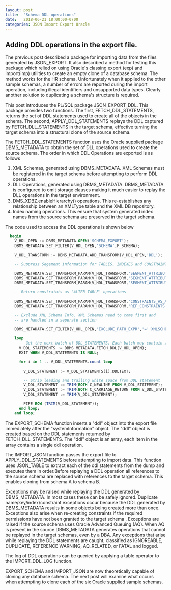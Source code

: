 ```yaml
---
layout: post
title:  "Schema DDL operations"
date:   2018-06-21 18:00:00-0700
categories: JSON Import Export Oracle
---
```


## Adding DDL operations in the export file.

The previous post described a package for importing data from the files generated by JSON_EXPORT. It also described a method for testing this package which relied on using Oracle's classing export (exp) and import(imp) utilities to  create an empty clone of a database schema. The method works for the HR schema, Unfortunately when it applied to the  other sample schemas, a number of errors are reported during the import operation, including illegal identifiers and unsupported data types. Clearly another solution to duplicating a schema's structure is required. 

This post introduces the PL/SQL package JSON_EXPORT_DDL. This package provides two functions. The first, FETCH_DDL_STATEMENTS, returns the set of DDL statements used to create all of the objects in the schema. The second, APPLY_DDL_STATEMENTS replays the DDL captured by FETCH_DLL_STATEMENTS in the target schema, effective turning the target schema into a structural clone of the source schema.

The FETCH_DDL_STATEMENTS function uses the Oracle supplied package DBMS_METADATA  to obtain the set of DLL operations used to create the source schema. The order in which DDL Operations are exported is as follows

1. XML Schemas, generated using DBMS_METADATA. XML Schemas must be registered in the target schema before attempting to perform DDL operations.
2. DLL Operations, generated using DBMS_METADATA. DBMS_METADATA is configured to omit storage clauses making it much easier to replay the DLL operations in the target environment.
3. DMS_XDBZ.enableHierarchy() operations. This re-establishes any relationship between an XMLType table and the XML DB repository.
4. Index naming operations. This ensure that system generated index names from the source schema are preserved in the target schema.

The code used to access the DDL operations is shown below

```SQL
  begin
    V_HDL_OPEN := DBMS_METADATA.OPEN('SCHEMA_EXPORT');
    DBMS_METADATA.SET_FILTER(V_HDL_OPEN,'SCHEMA',P_SCHEMA);

    V_HDL_TRANSFORM := DBMS_METADATA.ADD_TRANSFORM(V_HDL_OPEN,'DDL');

    -- Suppress Segement information for TABLES, INDEXES and CONSTRAINTS

    DBMS_METADATA.SET_TRANSFORM_PARAM(V_HDL_TRANSFORM,'SEGMENT_ATTRIBUTES',false,'TABLE');
    DBMS_METADATA.SET_TRANSFORM_PARAM(V_HDL_TRANSFORM,'SEGMENT_ATTRIBUTES',false,'INDEX');
    DBMS_METADATA.SET_TRANSFORM_PARAM(V_HDL_TRANSFORM,'SEGMENT_ATTRIBUTES',false,'CONSTRAINT');

    -- Return constraints as 'ALTER TABLE' operations

    DBMS_METADATA.SET_TRANSFORM_PARAM(V_HDL_TRANSFORM,'CONSTRAINTS_AS_ALTER',true,'TABLE');
    DBMS_METADATA.SET_TRANSFORM_PARAM(V_HDL_TRANSFORM,'REF_CONSTRAINTS',false,'TABLE');

    -- Exclude XML Schema Info. XML Schemas need to come first and 
    -- are handled in a seperate section

    DBMS_METADATA.SET_FILTER(V_HDL_OPEN,'EXCLUDE_PATH_EXPR','=''XMLSCHEMA''');

    loop
      -- Get the next batch of DDL_STATEMENTS. Each batch may contain zero or more statements.
      V_DDL_STATEMENTS := DBMS_METADATA.FETCH_DDL(V_HDL_OPEN);
	  EXIT WHEN V_DDL_STATEMENTS IS NULL;

      for i in 1 .. V_DDL_STATEMENTS.count loop

  	    V_DDL_STATEMENT := V_DDL_STATEMENTS(i).DDLTEXT;

  	    -- Strip leading and trailing white space from DDL statement
	    V_DDL_STATEMENT := TRIM(BOTH C_NEWLINE FROM V_DDL_STATEMENT);
        V_DDL_STATEMENT := TRIM(BOTH C_CARRIAGE_RETURN FROM V_DDL_STATEMENT);
        V_DDL_STATEMENT := TRIM(V_DDL_STATEMENT);

        PIPE ROW (TRIM(V_DDL_STATEMENT));
      end loop;
    end loop;
```

The EXPORT_SCHEMA function inserts a "ddl" object into the export file immediately after the "systemInformation" object. The "ddl" object is created based on the DDL statements returned by FETCH_DLL_STATEMENTS. The "ddl" object is an array, each item in the array contains a single ddl operation.

The IMPORT_JSON function passes the export file to APPLY_DDL_STATEMENTS before attempting to import data. This function uses JSON_TABLE to extract each of the ddl statements from the dump and executes them in order.Before replaying a DDL operation all references to the source schema are replaced with references to the target schema. This enables cloning from schema A to schema B.

Exceptions may be raised while replaying the DDL generated by DBMS_METADATA.  In most cases these can be safely ignored. Duplicate name/key/index/constraint exceptions occur because the DDL generated by DBMS_METADATA results in some objects being created more than once.  Exceptions also  arise when re-creating constraints if the required permissions have not been granted to the target schema . Exceptions are raised if the source schema uses Oracle Advanced Queuing (AQ). When AQ is present in the source DBMS_METADATA generates operations that cannot be  replayed in the target schemas, even by a  DBA.  Any exceptions that arise while replaying the DDL statements are caught, classified as IGNOREABLE, DUPLICATE, REFERENCE  WARNING, AQ_RELATED, or FATAL and logged.

The log of DDL operations can be queried by applying a table operator to the IMPORT_DDL_LOG function.

EXPORT_SCHEMA and IMPORT_JSON are now theoretically capable of cloning any database schema. The next post will examine what occurs when attempting to clone each of the six Oracle supplied sample schemas.